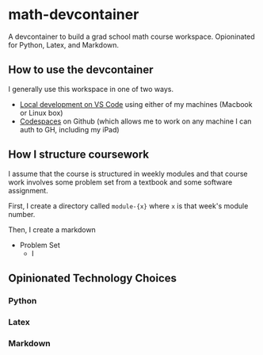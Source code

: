 # math-devcontainer

A devcontainer to build a grad school math course workspace. Opioninated for Python, Latex, and Markdown.

## How to use the devcontainer

I generally use this workspace in one of two ways.

- [Local development on VS Code](https://code.visualstudio.com/docs/devcontainers/tutorial) using either of my machines (Macbook or Linux box)
- [Codespaces](https://github.blog/developer-skills/github/a-beginners-guide-to-learning-to-code-with-github-codespaces/) on Github (which allows me to work on any machine I can auth to GH, including my iPad)

## How I structure coursework

I assume that the course is structured in weekly modules and that course work involves some problem set from a textbook and some software assignment.

First, I create a directory called `module-{x}` where `x` is that week's module number.

Then, I create a markdown 

- Problem Set
    - I 

## Opinionated Technology Choices

### Python

### Latex

### Markdown
